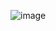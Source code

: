 ![image](https://user-images.githubusercontent.com/101611468/186507515-ba142c08-32a1-41e7-b145-60be458f27bc.png)
